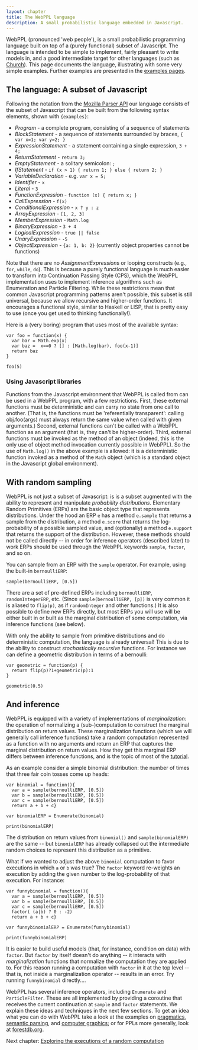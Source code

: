 ```yaml
---
layout: chapter
title: The WebPPL language
description: A small probabilistic language embedded in Javascript.
---
```



WebPPL (pronounced 'web people'), is a small probabilistic programming language built on top of a (purely functional) subset of Javascript. 
The language is intended to be simple to implement, fairly pleasant to write models in, and a good intermediate target for other languages (such as [Church](https://probmods.org)).
This page documents the language, illustrating with some very simple examples. Further examples are presented in the [examples pages](../index.html#examples).

## The language: A subset of Javascript

Following the notation from the [Mozilla Parser API](https://developer.mozilla.org/en-US/docs/Mozilla/Projects/SpiderMonkey/Parser_API) our language consists of the subset of Javascript that can be built from the following syntax elements, shown with `{examples}`:

- *Program* - a complete program, consisting of a sequence of statements
- *BlockStatement* - a sequence of statements surrounded by braces, `{ var x=1; var y=2; }`
- *ExpressionStatement* - a statement containing a single expression, `3 + 4;`
- *ReturnStatement* - `return 3;`
- *EmptyStatement* - a solitary semicolon: `;`
- *IfStatement* - `if (x > 1) { return 1; } else { return 2; }`
- *VariableDeclaration* - e.g. `var x = 5;`
- *Identifier* - `x`
- *Literal* - `3`
- *FunctionExpression* - `function (x) { return x; }`
- *CallExpression* - `f(x)`
- *ConditionalExpression* - `x ? y : z`
- *ArrayExpression* - `[1, 2, 3]`
- *MemberExpression* - `Math.log`
- *BinaryExpression* - `3 + 4`
- *LogicalExpression* - `true || false`
- *UnaryExpression* - `-5`
- *ObjectExpression* - `{a: 1, b: 2}` (currently object properties cannot be functions)

Note that there are no *AssignmentExpression*s or looping constructs (e.g., `for`, `while`, `do`). This is because a purely functional language is much easier to transform into Continuation Passing Style (CPS), which the WebPPL implementation uses to implement inference algorithms such as Enumeration and Particle Filtering.
While these restrictions mean that common Javascript programming patterns aren't possible, this subset is still universal, because we allow recursive and higher-order functions. It encourages a functional style, similar to Haskell or LISP, that is pretty easy to use (once you get used to thinking functionally!).

Here is a (very boring) program that uses most of the available syntax:

~~~~
var foo = function(x) {
  var bar = Math.exp(x)
  var baz =  x==0 ? [] : [Math.log(bar), foo(x-1)]
  return baz
}

foo(5) 
~~~~

### Using Javascript libraries

Functions from the Javascript environment that WebPPL is called from can be used in a WebPPL program, with a few restrictions. First, these external functions must be deterministic and can carry no state from one call to another. (That is, the functions must be 'referentially transparent': calling obj.foo(args) must always return the same value when called with given arguments.) Second, external functions can't be called with a WebPPL function as an argument (that is, they can't be higher-order). Third, external functions must be invoked as the method of an object (indeed, this is the only use of object method invocation currently possible in WebPPL). So the use of `Math.log()` in the above example is allowed: it is a deterministic function invoked as a method of the `Math` object (which is a standard object in the Javascript global environment).

## With random sampling

WebPPL is not just a subset of Javascript: is is a subset augmented with the ability to represent and manipulate *probability distributions*. Elementary Random Primitives (ERPs) are the basic object type that represents distributions. Under the hood an ERP `e` has a method `e.sample` that returns a sample from the distribution, a method `e.score` that returns the log-probability of a possible sampled value, and (optionally) a method `e.support` that returns the support of the distribution. However, these methods should not be called directly -- in order for inference operators (described later) to work ERPs should be used through the WebPPL keywords `sample`, `factor`, and so on. 

You can sample from an ERP with the `sample` operator. For example, using the built-in `bernoulliERP`:

~~~~
sample(bernoulliERP, [0.5])
~~~~

There are a set of pre-defined ERPs including `bernoulliERP`, `randomIntegerERP`, etc. (Since `sample(bernoulliERP, [p])` is very common it is aliased to `flip(p)`, as if `randomInteger` and other functions.) It is also possible to define new ERPs directly, but most ERPs you will use will be either built in or built as the marginal distribution of some computation, via inference functions (see below).

With only the ability to sample from primitive distributions and do deterministic computation, the language is already universal! This is due to the ability to construct *stochastically recursive* functions. For instance we can define a geometric distribution in terms of a bernoulli:

~~~
var geometric = function(p) {
  return flip(p)?1+geometric(p):1
}

geometric(0.5)
~~~


## And inference

WebPPL is equipped with a variety of implementations of *marginalization*: the operation of normalizing a (sub-)computation to construct the marginal distribution on return values. These marginalization functions (which we will generally call inference functions) take a random computation represented as a function with no arguments and return an ERP that captures the marginal distribution on return values. How they get this marginal ERP differs between inference functions, and is the topic of most of the [tutorial](../index.html).

As an example consider a simple binomial distribution: the number of times that three fair coin tosses come up heads:

~~~
var binomial = function(){
  var a = sample(bernoulliERP, [0.5])
  var b = sample(bernoulliERP, [0.5])
  var c = sample(bernoulliERP, [0.5])
  return a + b + c}

var binomialERP = Enumerate(binomial)

print(binomialERP)
~~~

The distribution on return values from `binomial()` and `sample(binomialERP)` are the same -- but `binomialERP` has already collapsed out the intermediate random choices to represent this distribution as a primitive.

What if we wanted to adjust the above `binomial` computation to favor executions in which `a` or `b` was true? The `factor` keyword re-weights an execution by adding the given number to the log-probability of that execution. For instance:

~~~
var funnybinomial = function(){
  var a = sample(bernoulliERP, [0.5])
  var b = sample(bernoulliERP, [0.5])
  var c = sample(bernoulliERP, [0.5])
  factor( (a|b) ? 0 : -2)
  return a + b + c}

var funnybinomialERP = Enumerate(funnybinomial)

print(funnybinomialERP)
~~~

It is easier to build useful models (that, for instance, condition on data) with `factor`. But `factor` by itself doesn't do anything -- it interacts with *marginalization* functions that normalize the computation they are applied to. For this reason running a computation with `factor` in it at the top level -- that is, not inside a marginalization operator -- results in an error. Try running `funnybinomial` directly....

WebPPL has several inference operators, including `Enumerate` and `ParticleFilter`. These are all implemented by providing a coroutine that receives the current continuation at `sample` and `factor` statements. We explain these ideas and techniques in the next few sections. To get an idea what you can do with WebPPL take a look at the examples on [pragmatics](/examples/pragmatics.html), [semantic parsing](/examples/semanticparsing.html), and [computer graphics](/examples/vision.html); or for PPLs more generally, look at [forestdb.org](http://forestdb.org).

Next chapter: [Exploring the executions of a random computation](/chapters/03-enumeration.html)
